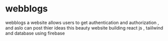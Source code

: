 # webblogs
 webblogs a website allows users to get authentication and authorization ,  and aslo can post thier ideas this beauty website building react js , taiilwind and database using firebase
